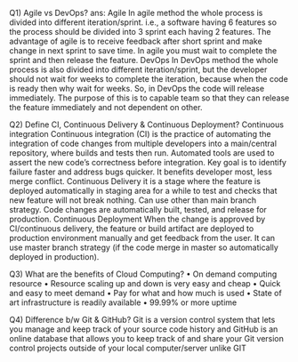 Q1) Agile vs DevOps?
ans: Agile 
In agile method the whole process is divided into different iteration/sprint. i.e., a software having 6 features so the process should be divided into 3 sprint each having 2 features. 
The advantage of agile is to receive feedback after short sprint and make change in next sprint to save time.
In agile you must wait to complete the sprint and then release the feature.
 DevOps 
In DevOps method the whole process is also divided into different iteration/sprint, but the developer should not wait for weeks to complete the iteration, because when the code is ready then why wait for weeks. So, in DevOps the code will release immediately. 
The purpose of this is to capable team so that they can release the feature immediately and not dependent on other.

Q2) Define CI, Continuous Delivery & Continuous Deployment?
Continuous integration 
Continuous integration (CI) is the practice of automating the integration of code changes from multiple developers into a main/central repository, where builds and tests then run. Automated tools are used to assert the new code’s correctness before integration. 
Key goal is to identify failure faster and address bugs quicker.
It benefits developer most, less merge conflict. 
Continuous Delivery
it is a stage where the feature is deployed automatically in staging area for a while to test and checks that new feature will not break nothing. Can use other than main branch strategy.
Code changes are automatically built, tested, and release for production. 
Continuous Deployment
When the change is approved by CI/continuous delivery, the feature or build artifact are deployed to production environment manually and get feedback from the user. 
It can use master branch strategy (if the code merge in master so automatically deployed in production). 

Q3) What are the benefits of Cloud Computing?
•	On demand computing resource 
•	Resource scaling up and down is very easy and cheap
•	Quick and easy to meet demand 
•	Pay for what and how much is used 
•	State of art infrastructure is readily available 
•	99.99% or more uptime

Q4) Difference b/w Git & GitHub? 
Git is a version control system that lets you manage and keep track of your source code history and GitHub is an online database that allows you to keep track of and share your Git version control projects outside of your local computer/server unlike GIT

